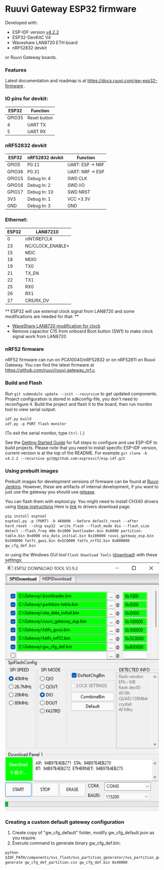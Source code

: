 # Ruuvi Gateway ESP32 firmware

Developed with:
* ESP-IDF version [v4.2.2](https://github.com/espressif/esp-idf/releases/tag/v4.2.2)
* ESP32-DevKitC V4
* Waveshare LAN8720 ETH board
* nRF52832 devkit

or Ruuvi Gateway boards.

### Features

Latest documentation and roadmap is at https://docs.ruuvi.com/gw-esp32-firmware . 

### IO pins for devkit:
| ESP32  |   Function   |
|--------|--------------|
| GPIO35 | Reset button |
| 4 | UART TX |
| 5 | UART RX |

### nRF52832 devkit
| ESP32  | nRF52832 devkit |     Function     |
|--------|-----------------|------------------|
| GPIO5  | P0.11           | UART: ESP -> NRF |
| GPIO36 | P0.31           | UART: NRF -> ESP |
| GPIO15 | Debug In: 4     | SWD CLK          |
| GPIO16 | Debug In: 2     | SWD I/O          |
| GPIO17 | Debug In: 10    | SWD NRST         |
| 3V3    | Debug In: 1     | VCC +3.3V        |
| GND    | Debug In: 3     | GND              |

### Ethernet:
| ESP32 | LAN87210 |
|----|---|
|  0 | nINT/REFCLK |
| 23 | NC/CLOCK_ENABLE* |
| 15 | MDC |
| 18 | MDIO |
| 19 | TX0 |
| 21 | TX_EN |
| 22 | TX1 |
| 25 | RX0 |
| 26 | RX1 |
| 27 | CRS/RX_DV |

** ESP32 will use external clock signal from LAN8720 and some modifications are needed for that: **
* [WaveShare LAN8720 modification for clock](https://sautter.com/blog/ethernet-on-esp32-using-lan8720/)
* Remove capacitor C15 from onboard Boot button (SW1) to make clock signal work from LAN8720

### nRF52 firmware
nRF52 firmware can run on PCA10040/nRF52832 or on nRF52811 on Ruuvi Gateway. You can find the latest firmware at https://github.com/ruuvi/ruuvi.gateway_nrf.c. 

### Build and Flash

Run `git submodule update --init --recursive` to get updated components. 
Project configuration is stored in sdkconfig-file, you don't need to reconfigure it. 
Build the project and flash it to the board, then run monitor tool to view serial output:

```
idf.py build
idf.py -p PORT flash monitor
```

(To exit the serial monitor, type ``Ctrl-]``.)

See the [Getting Started Guide](https://docs.espressif.com/projects/esp-idf/en/v4.2.2/esp32/get-started/index.html) for full steps to configure and use ESP-IDF to build projects. Please note that you need to install specific ESP-IDF version, current version is at the top of the README. For example `git clone -b v4.2.2 --recursive git@github.com:espressif/esp-idf.git`

### Using prebuilt images
Prebuilt images for development versions of firmware can be found at [Ruuvi Jenkins](https://jenkins.ruuvi.com/job/ruuvi_gateway_esp-PR/). However, these are artifacts of internal development, if you want to just use the gateway you should use [release](https://github.com/ruuvi/ruuvi.gateway_esp.c/releases).

You can flash them with esptool.py. 
You might need to install CH340 drivers using [these instructions](https://learn.sparkfun.com/tutorials/how-to-install-ch340-drivers#drivers-if-you-need-them)
Here is [link](http://www.wch-ic.com/downloads/CH341SER_ZIP.html) to drivers download page.

```
pip install esptool
esptool.py -p (PORT) -b 460800 --before default_reset --after hard_reset --chip esp32  write_flash --flash_mode dio --flash_size detect --flash_freq 40m 0x1000 bootloader.bin 0x8000 partition-table.bin 0xd000 ota_data_initial.bin 0x100000 ruuvi_gateway_esp.bin 0x500000 fatfs_gwui.bin 0x5C0000 fatfs_nrf52.bin 0xB00000 gw_cfg_def.bin
```

or using the Windows GUI tool `Flash Download Tools` ([download](https://www.espressif.com/en/support/download/other-tools)) with these settings:
![alt text](docs/guiflasher.png "Bootloader 0x1000, partition table 0x8000, ota_data_initial 0xD000, ruuvi_gateway_esp 0x100000, fatfs_gwui 0x500000, fatfs_nrf52 0x5C0000, gw_cfg_def 0xB00000")


### Creating a custom default gateway configuration

1. Create copy of "gw_cfg_default" folder, modify gw_cfg_default.json as you require.
2. Execute command to generate binary gw_cfg_def.bin:
```
python $IDF_PATH/components/nvs_flash/nvs_partition_generator/nvs_partition_gen.py generate gw_cfg_def_partition.csv gw_cfg_def.bin 0x40000
```
